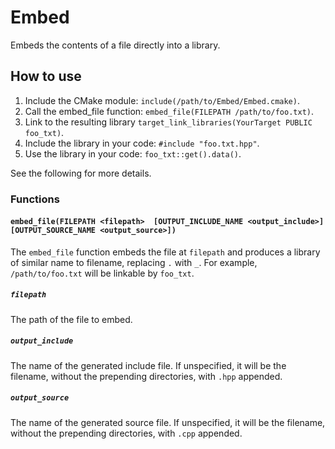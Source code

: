 # Embed
Embeds the contents of a file directly into a library.

## How to use
1. Include the CMake module: `include(/path/to/Embed/Embed.cmake)`.
2. Call the embed_file function: `embed_file(FILEPATH /path/to/foo.txt)`.
3. Link to the resulting library `target_link_libraries(YourTarget PUBLIC foo_txt)`.
4. Include the library in your code: `#include "foo.txt.hpp"`.
5. Use the library in your code: `foo_txt::get().data()`.

See the following for more details.

### Functions
#### `embed_file(FILEPATH <filepath>  [OUTPUT_INCLUDE_NAME <output_include>] [OUTPUT_SOURCE_NAME <output_source>])`
The `embed_file` function embeds the file at `filepath` and produces a library of similar name to filename, replacing `.` with `_`. For example, `/path/to/foo.txt` will be linkable by `foo_txt`.
##### `filepath`
The path of the file to embed.
##### `output_include`
The name of the generated include file. If unspecified, it will be the filename, without the prepending directories, with `.hpp` appended.
##### `output_source`
The name of the generated source file. If unspecified, it will be the filename, without the prepending directories, with `.cpp` appended.